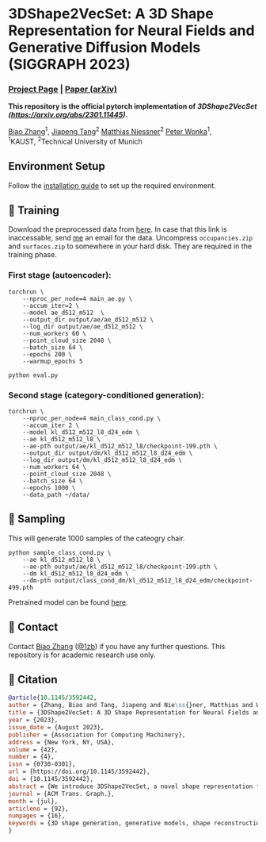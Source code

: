 # 3DShape2VecSet: A 3D Shape Representation for Neural Fields and Generative Diffusion Models (SIGGRAPH 2023)

### [Project Page](https://1zb.github.io/3DShape2VecSet/) | [Paper (arXiv)](https://arxiv.org/abs/2301.11445)

**This repository is the official pytorch implementation of  *3DShape2VecSet (https://arxiv.org/abs/2301.11445)*.**

[Biao Zhang](https://1zb.github.io/)<sup>1</sup>,
[Jiapeng Tang](https://tangjiapeng.github.io/)<sup>2</sup>
[Matthias Niessner](https://www.niessnerlab.org/)<sup>2</sup>
[Peter Wonka](http://peterwonka.net/)<sup>1</sup>,<br>
<sup>1</sup>KAUST, <sup>2</sup>Technical University of Munich

## Environment Setup

Follow the [installation guide](environment_setup.md) to set up the required environment.


## :bullettrain_front: Training
Download the preprocessed data from [here](https://drive.google.com/drive/folders/1UFPi_UklH5clWKxxeL1IsxfjdUfc7i4x). In case that this link is inaccessable, send [me](mailto:biao.zhang@kaust.edu.sa) an email for the data. Uncompress `occupancies.zip` and `surfaces.zip` to somewhere in your hard disk. They are required in the training phase.

### First stage (autoencoder):
```
torchrun \
    --nproc_per_node=4 main_ae.py \
    --accum_iter=2 \
    --model ae_d512_m512  \
    --output_dir output/ae/ae_d512_m512 \
    --log_dir output/ae/ae_d512_m512 \
    --num_workers 60 \
    --point_cloud_size 2048 \
    --batch_size 64 \
    --epochs 200 \
    --warmup_epochs 5
```
```
python eval.py
```

### Second stage (category-conditioned generation):
```
torchrun \
    --nproc_per_node=4 main_class_cond.py \
    --accum_iter 2 \
    --model kl_d512_m512_l8_d24_edm \
    --ae kl_d512_m512_l8 \
    --ae-pth output/ae/kl_d512_m512_l8/checkpoint-199.pth \
    --output_dir output/dm/kl_d512_m512_l8_d24_edm \
    --log_dir output/dm/kl_d512_m512_l8_d24_edm \
    --num_workers 64 \
    --point_cloud_size 2048 \
    --batch_size 64 \
    --epochs 1000 \
    --data_path ~/data/
```

## :balloon: Sampling
This will generate 1000 samples of the cateogry chair.
```
python sample_class_cond.py \
    --ae kl_d512_m512_l8 \
    --ae-pth output/ae/kl_d512_m512_l8/checkpoint-199.pth \
    --dm kl_d512_m512_l8_d24_edm \
    --dm-pth output/class_cond_dm/kl_d512_m512_l8_d24_edm/checkpoint-499.pth
```

Pretrained model can be found [here](https://drive.google.com/drive/folders/1tX4pFulWqtICYgchRXmzscHDRJ5q2iSz?usp=sharing).

## :e-mail: Contact

Contact [Biao Zhang](mailto:biao.zhang@kaust.edu.sa) ([@1zb](https://github.com/1zb)) if you have any further questions. This repository is for academic research use only.

## :blue_book: Citation

```bibtex
@article{10.1145/3592442,
author = {Zhang, Biao and Tang, Jiapeng and Nie\ss{}ner, Matthias and Wonka, Peter},
title = {3DShape2VecSet: A 3D Shape Representation for Neural Fields and Generative Diffusion Models},
year = {2023},
issue_date = {August 2023},
publisher = {Association for Computing Machinery},
address = {New York, NY, USA},
volume = {42},
number = {4},
issn = {0730-0301},
url = {https://doi.org/10.1145/3592442},
doi = {10.1145/3592442},
abstract = {We introduce 3DShape2VecSet, a novel shape representation for neural fields designed for generative diffusion models. Our shape representation can encode 3D shapes given as surface models or point clouds, and represents them as neural fields. The concept of neural fields has previously been combined with a global latent vector, a regular grid of latent vectors, or an irregular grid of latent vectors. Our new representation encodes neural fields on top of a set of vectors. We draw from multiple concepts, such as the radial basis function representation, and the cross attention and self-attention function, to design a learnable representation that is especially suitable for processing with transformers. Our results show improved performance in 3D shape encoding and 3D shape generative modeling tasks. We demonstrate a wide variety of generative applications: unconditioned generation, category-conditioned generation, text-conditioned generation, point-cloud completion, and image-conditioned generation. Code: https://1zb.github.io/3DShape2VecSet/.},
journal = {ACM Trans. Graph.},
month = {jul},
articleno = {92},
numpages = {16},
keywords = {3D shape generation, generative models, shape reconstruction, 3D shape representation, diffusion models}
}
```
